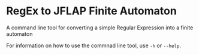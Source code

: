 # RegEx to JFLAP Finite Automaton

A command line tool for converting a simple Regular Expression into a finite automaton

For information on how to use the commnad line tool, use ```-h``` or ```--help```.

